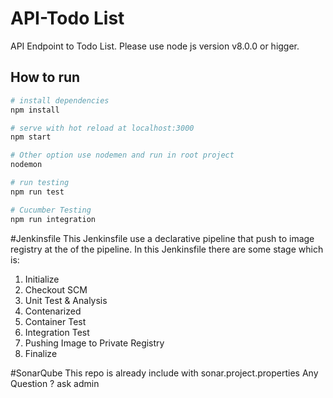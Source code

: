 # API-Todo List
API Endpoint to Todo List. Please use node js version v8.0.0 or higger.

## How to run
``` bash
# install dependencies
npm install

# serve with hot reload at localhost:3000
npm start

# Other option use nodemen and run in root project
nodemon

# run testing
npm run test

# Cucumber Testing
npm run integration

```

#Jenkinsfile
This Jenkinsfile use a declarative pipeline that push to image registry at the of the pipeline.
In this Jenkinsfile there are some stage which is:
1. Initialize
2. Checkout SCM
3. Unit Test & Analysis
4. Contenarized
5. Container Test
6. Integration Test
7. Pushing Image to Private Registry
8. Finalize

#SonarQube
This repo is already include with sonar.project.properties
Any Question ? ask admin